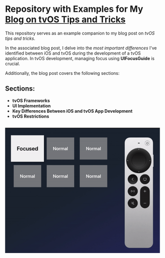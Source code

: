 # Repository with Examples for My [Blog on tvOS Tips and Tricks](https://bozidarlabas.com/neuron/tvOSBlogPost.html)

This repository serves as an example companion to my blog post on *tvOS tips and tricks*.

In the associated blog post, I delve into the *most important differences* I've identified between iOS and tvOS during the development of a tvOS application. In tvOS development, managing focus using **UIFocusGuide** is crucial.

Additionally, the blog post covers the following sections:

## Sections:

- **tvOS Frameworks**
- **UI Implementation**
- **Key Differences Between iOS and tvOS App Development**
- **tvOS Restrictions**

##

![Example Image](Assets/example_gif_1.gif)
